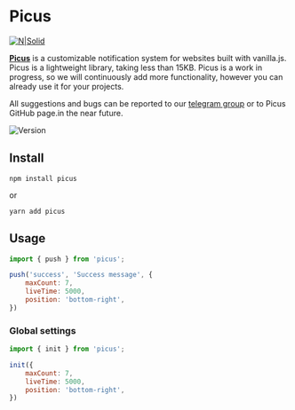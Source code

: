 # Picus

[![N|Solid](https://uncodegem.com/picus/banner.png)](https://nodesource.com/products/nsolid)


[**Picus**](https://uncodegem.com/picus) is a customizable notification system for websites built with vanilla.js. Picus is a lightweight library, taking less than 15KB. Picus is a work in progress, so we will continuously add more functionality, however you can already use it for your projects.

All suggestions and bugs can be reported to our [telegram group](http://t.me/gem_picus) or to Picus GitHub page.in the near future.

![Version](https://img.shields.io/npm/v/picus)

## Install

```
npm install picus
```
or
```
yarn add picus
```

## Usage
```jsx
import { push } from 'picus';

push('success', 'Success message', {
    maxCount: 7,
    liveTime: 5000,
    position: 'bottom-right',
})
```

### Global settings
```jsx
import { init } from 'picus';

init({
    maxCount: 7,
    liveTime: 5000,
    position: 'bottom-right',
})
```
